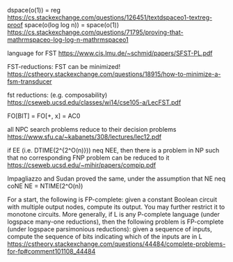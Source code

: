 dspace(o(1)) = reg
https://cs.stackexchange.com/questions/126451/textdspaceo1-textreg-proof
space(o(log log n)) = space(o(1))
https://cs.stackexchange.com/questions/71795/proving-that-mathrmspaceo-log-log-n-mathrmspaceo1

language for FST
https://www.cis.lmu.de/~schmid/papers/SFST-PL.pdf

FST-reductions: FST can be minimized!
https://cstheory.stackexchange.com/questions/18915/how-to-minimize-a-fsm-transducer

fst reductions: (e.g. composability)
https://cseweb.ucsd.edu/classes/wi14/cse105-a/LecFST.pdf


FO[BIT] = FO[+, x] = AC0

all NPC search problems reduce to their decision problems
https://www.sfu.ca/~kabanets/308/lectures/lec12.pdf

if EE (i.e. DTIME(2^{2^O(n)})) neq NEE, then there is a problem in NP
such that no corresponding FNP problem can be reduced to it
https://cseweb.ucsd.edu/~mihir/papers/compip.pdf

Impagliazzo and Sudan proved the same, under the assumption that NE neq coNE
NE = NTIME(2^O(n))


For a start, the following is FP-complete: given a constant Boolean circuit with multiple output nodes, compute its output. You may further restrict it to monotone circuits. More generally, if L
 is any P-complete language (under logspace many-one reductions), then the following problem is FP-complete (under logspace parsimonious reductions): given a sequence of inputs, compute the sequence of bits indicating which of the inputs are in L
https://cstheory.stackexchange.com/questions/44484/complete-problems-for-fp#comment101108_44484
